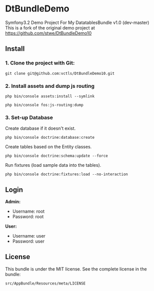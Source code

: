 DtBundleDemo
============

Symfony3.2 Demo Project For My DatatablesBundle v1.0 (dev-master)  
This is a fork of the original demo project at https://github.com/stwe/DtBundleDemo10

## Install

### 1. Clone the project with Git:

```
git clone git@github.com:vctls/DtBundleDemo10.git
```

### 2. Install assets and dump js routing

```
php bin/console assets:install --symlink
```

```
php bin/console fos:js-routing:dump
```

### 3. Set-up Database

Create database if it doesn't exist.
```
php bin/console doctrine:database:create
```
Create tables based on the Entity classes.
```
php bin/console doctrine:schema:update --force
```
Run fixtures (load sample data into the tables).
```
php bin/console doctrine:fixtures:load --no-interaction
```

## Login

**Admin:**

- Username: root
- Password: root

**User:**

- Username: user
- Password: user

## License

This bundle is under the MIT license. See the complete license in the bundle:

    src/AppBundle/Resources/meta/LICENSE
